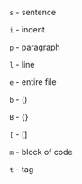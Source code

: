 `s` - sentence

`i` - indent

`p` - paragraph

`l` - line

`e` - entire file

`b` - ()

`B` - {}

`[` - []

`m` - block of code

`t` - tag